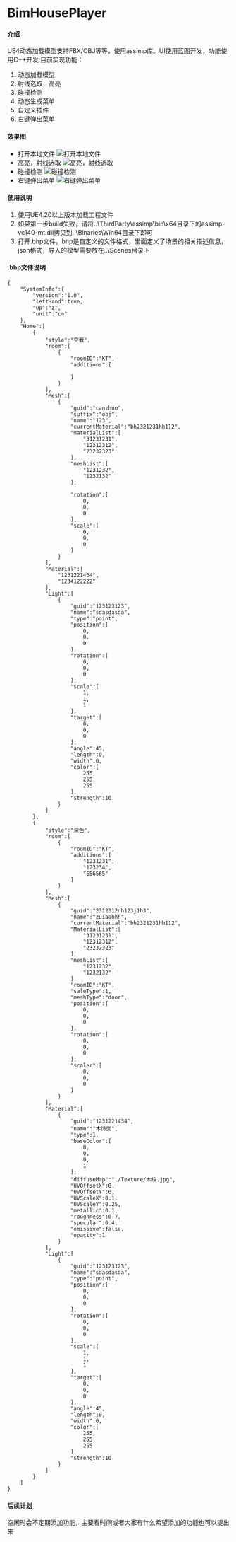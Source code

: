 # BimHousePlayer

#### 介绍

UE4动态加载模型支持FBX/OBJ等等，使用assimp库。UI使用蓝图开发，功能使用C++开发
目前实现功能： 
1. 动态加载模型
2. 射线选取，高亮
3. 碰撞检测
4. 动态生成菜单
5. 自定义插件
6. 右键弹出菜单

#### 效果图
- 打开本地文件
![打开本地文件](https://files.gitee.com/group1/M00/08/B5/PaAvDF0240GAS30FAAnOp_BR1rg116.png?token=690ef0bbd840ff96c4b7e85196e1a8c3&ts=1564022354&attname=%E5%BE%AE%E4%BF%A1%E5%9B%BE%E7%89%87_20190723183650.png&disposition=attachment)
- 高亮，射线选取
![高亮，射线选取](https://files.gitee.com/group1/M00/08/B5/PaAvDF0242GAKfC0ABEK46ZJrBw859.png?token=7f97c7b25fff3c4f10f0c2200576ebdf&ts=1563878551&attname=%E5%BE%AE%E4%BF%A1%E5%9B%BE%E7%89%87_20190723183542.png&disposition=attachment)
- 碰撞检测
![碰撞检测](https://files.gitee.com/group1/M00/08/B5/PaAvDF0243mAG9POACMWQuyCE4Y531.png?token=3c66c14750ba010e10e2236c10bfe662&ts=1563878564&attname=%E5%BE%AE%E4%BF%A1%E5%9B%BE%E7%89%87_20190723183702.png&disposition=attachment)
- 右键弹出菜单
![右键弹出菜单](https://files.gitee.com/group1/M00/08/B5/PaAvDF025bCAX6ykAAvEt6_Aep0343.png?token=f1357abd8baf494b24a0ada49e07860e&ts=1563878840&attname=%E5%BE%AE%E4%BF%A1%E5%9B%BE%E7%89%87_222234.png&disposition=attachment)

#### 使用说明


1. 使用UE4.20以上版本加载工程文件
2. 如果第一步build失败，请将..\ThirdParty\assimp\bin\x64目录下的assimp-vc140-mt.dll拷贝到..\Binaries\Win64目录下即可
3. 打开.bhp文件，bhp是自定义的文件格式，里面定义了场景的相关描述信息，json格式，导入的模型需要放在..\Scenes目录下

#### .bhp文件说明

```
{
    "SystemInfo":{
        "version":"1.0",
        "leftHand":true,
        "up":"z",
        "unit":"cm"
    },
    "Home":[
        {
            "style":"空载",
            "room":[
                {
                    "roomID":"KT",
                    "additions":[
                        
                    ]
                }
            ],
            "Mesh":[
                {
                    "guid":"canzhuo",
                    "suffix":"obj",
                    "name":"123",
                    "currentMaterial":"bh2321231hh112",
                    "materialList":[
                        "31231231",
                        "12312312",
                        "23232323"
                    ],
                    "meshList":[
                        "1231232",
                        "1232132"
                    ],
                   
                    "rotation":[
                        0,
                        0,
                        0
                    ],
                    "scale":[
                        0,
                        0,
                        0
                    ]
                }
            ],
            "Material":[
                "1231221434",
                "1234122222"
            ],
            "Light":[
                {
                    "guid":"123123123",
                    "name":"sdasdasda",
                    "type":"point",
                    "position":[
                        0,
                        0,
                        0
                    ],
                    "rotation":[
                        0,
                        0,
                        0
                    ],
                    "scale":[
                        1,
                        1,
                        1
                    ],
                    "target":[
                        0,
                        0,
                        0
                    ],
                    "angle":45,
                    "length":0,
                    "width":0,
                    "color":[
                        255,
                        255,
                        255
                    ],
                    "strength":10
                }
            ]
        },
        {
            "style":"深色",
            "room":[
                {
                    "roomID":"KT",
                    "additions":[
                        "1231231",
                        "123234",
                        "656565"
                    ]
                }
            ],
            "Mesh":[
                {
                    "guid":"2312312nh123j1h3",
                    "name":"zuiaahhh",
                    "currentMaterial":"bh2321231hh112",
                    "MaterialList":[
                        "31231231",
                        "12312312",
                        "23232323"
                    ],
                    "meshList":[
                        "1231232",
                        "1232132"
                    ],
                    "roomID":"KT",
                    "saleType":1,
                    "meshType":"door",
                    "position":[
                        0,
                        0,
                        0
                    ],
                    "rotation":[
                        0,
                        0,
                        0
                    ],
                    "scaler":[
                        0,
                        0,
                        0
                    ]
                }
            ],
            "Material":[
                {
                    "guid":"1231221434",
                    "name":"木饰面",
                    "type":1,
                    "baseColor":[
                        0,
                        0,
                        0,
                        1
                    ],
                    "diffuseMap":"./Texture/木纹.jpg",
                    "UVOffsetX":0,
                    "UVOffsetY":0,
                    "UVScaleX":0.1,
                    "UVScaleY":0.25,
                    "metallic":0.1,
                    "roughness":0.7,
                    "specular":0.4,
                    "emissive":false,
                    "opacity":1
                }
            ],
            "Light":[
                {
                    "guid":"123123123",
                    "name":"sdasdasda",
                    "type":"point",
                    "position":[
                        0,
                        0,
                        0
                    ],
                    "rotation":[
                        0,
                        0,
                        0
                    ],
                    "scale":[
                        1,
                        1,
                        1
                    ],
                    "target":[
                        0,
                        0,
                        0
                    ],
                    "angle":45,
                    "length":0,
                    "width":0,
                    "color":[
                        255,
                        255,
                        255
                    ],
                    "strength":10
                }
            ]
        }
    ]
}
```

#### 后续计划
空闲时会不定期添加功能，主要看时间或者大家有什么希望添加的功能也可以提出来



